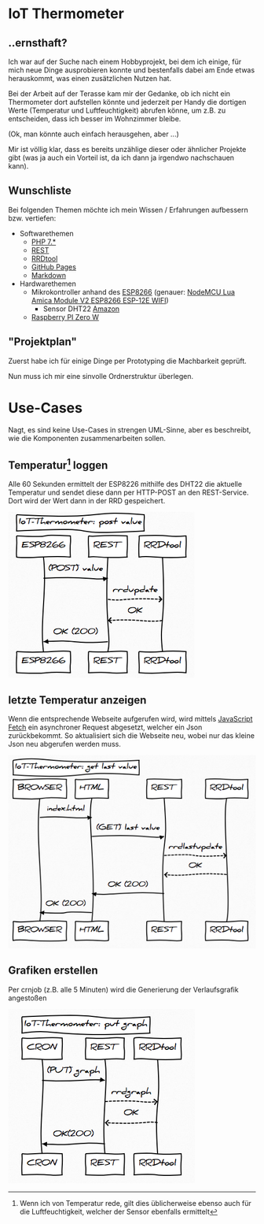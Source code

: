 # IoT Thermometer

## ..ernsthaft?

Ich war auf der Suche nach einem Hobbyprojekt, bei dem ich einige, für mich neue Dinge ausprobieren konnte und bestenfalls dabei am Ende etwas herauskommt, was einen zusätzlichen Nutzen hat.

Bei der Arbeit auf der Terasse kam mir der Gedanke, ob ich nicht ein Thermometer dort aufstellen könnte und jederzeit per Handy die dortigen Werte (Temperatur und Luftfeuchtigkeit) abrufen könne, um z.B. zu entscheiden, dass ich besser im Wohnzimmer bleibe.

(Ok, man könnte auch einfach herausgehen, aber ...) 

Mir ist völlig klar, dass es bereits unzählige dieser oder ähnlicher Projekte gibt (was ja auch ein Vorteil ist, da ich dann ja irgendwo nachschauen kann).

## Wunschliste

Bei folgenden Themen möchte ich mein Wissen / Erfahrungen aufbessern bzw. vertiefen:

- Softwarethemen
  - [PHP 7.*](https://www.heise.de/developer/artikel/PHP-7-Skriptsprache-kommt-in-der-Gegenwart-an-3015929.html?seite=all)
  - [REST](https://de.wikipedia.org/wiki/Representational_State_Transfer)
  - [RRDtool](https://oss.oetiker.ch/rrdtool/)
  - [GitHub Pages](https://pages.github.com/)
  - [Markdown](https://de.wikipedia.org/wiki/Markdown)
- Hardwarethemen
  - Mikrokontroller anhand des [ESP8266](https://de.wikipedia.org/wiki/ESP8266) (genauer: [NodeMCU Lua Amica Module V2 ESP8266 ESP-12E WIFI](https://www.amazon.de/AZDelivery-NodeMCU-ESP8266-ESP-12E-Development/dp/B06Y1LZLLY?th=1))
    - Sensor DHT22 [Amazon](https://www.amazon.de/gp/product/B01DB8JH4M/ref=oh_aui_search_detailpage?ie=UTF8&psc=1)
  - [Raspberry PI Zero W](https://de.wikipedia.org/wiki/Raspberry_Pi)

## "Projektplan"

Zuerst habe ich für einige Dinge per Prototyping die Machbarkeit geprüft.

Nun muss ich mir eine sinvolle Ordnerstruktur überlegen.



# Use-Cases

Nagt, es sind keine Use-Cases in strengen UML-Sinne, aber es beschreibt, wie die Komponenten zusammenarbeiten sollen.

## Temperatur[^1] loggen

Alle 60 Sekunden ermittelt der ESP8226 mithilfe des DHT22 die aktuelle Temperatur und sendet diese dann per HTTP-POST an den REST-Service. Dort wird der Wert dann in der RRD gespeichert.

![iott_post](iott_post.png)

## letzte Temperatur anzeigen

Wenn die entsprechende Webseite aufgerufen wird, wird mittels [JavaScript Fetch](https://developer.mozilla.org/en-US/docs/Web/API/Fetch_API/Using_Fetch) ein asynchroner Request abgesetzt, welcher ein Json zurückbekommt. So aktualisiert sich die Webseite neu, wobei nur das kleine Json neu abgerufen werden muss. 

 ![iott_get](iott_get.png)

## Grafiken erstellen

Per crnjob (z.B. alle 5 Minuten) wird die Generierung der Verlaufsgrafik angestoßen

![iott_put](iott_put.png)




[^1]: Wenn ich von Temperatur rede, gilt dies üblicherweise ebenso auch für die Luftfeuchtigkeit, welcher der Sensor ebenfalls ermittelt